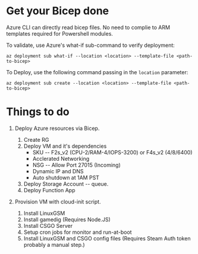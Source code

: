 # Get your Bicep done 

Azure CLI can directly read bicep files. No need to complie to ARM templates required for Powershell modules.

To validate, use Azure's what-if sub-command to verify deployment:

```
az deployment sub what-if --location <location> --template-file <path-to-bicep>
```

To Deploy, use the following command passing in the `location` parameter:

```
az deployment sub create --location <location> --template-file <path-to-bicep>
```

# Things to do

1. Deploy Azure resources via Bicep.
    1. Create RG
    2. Deploy VM and it's dependencies
        * SKU -- F2s_v2 (CPU-2/RAM-4/IOPS-3200) or F4s_v2 (4/8/6400)
        * Acclerated Networking
        * NSG -- Allow Port 27015 (Incoming)
        * Dynamic IP and DNS 
        * Auto shutdown at 1AM PST
    3. Deploy Storage Account -- queue.
    4. Deploy Function App

2. Provision VM with cloud-init script.
    1. Install LinuxGSM
    2. Install gamedig (Requires Node.JS)
    3. Install CSGO Server
    4. Setup cron jobs for monitor and run-at-boot
    5. Install LinuxGSM and CSGO config files (Requires Steam Auth token probably a manual step.)
